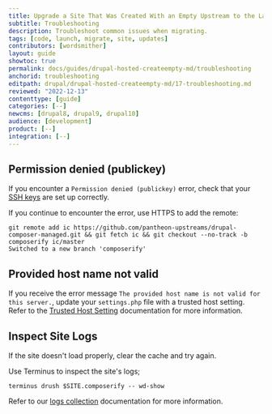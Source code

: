 ```yaml
---
title: Upgrade a Site That Was Created With an Empty Upstream to the Latest Version of Drupal
subtitle: Troubleshooting
description: Troubleshoot common issues when migrating.
tags: [code, launch, migrate, site, updates]
contributors: [wordsmither]
layout: guide
showtoc: true
permalink: docs/guides/drupal-hosted-createempty-md/troubleshooting
anchorid: troubleshooting
editpath: drupal/drupal-hosted-createempty-md/17-troubleshooting.md
reviewed: "2022-12-13"
contenttype: [guide]
categories: [--]
newcms: [drupal8, drupal9, drupal10]
audience: [development]
product: [--]
integration: [--]
---
```


## Permission denied (publickey)

If you encounter a `Permission denied (publickey)` error, check that your [SSH keys](/ssh-keys) are set up correctly.

If you continue to encounter the error, use HTTPS to add the remote:

```bash{outputLines:2}
git remote add ic https://github.com/pantheon-upstreams/drupal-composer-managed.git && git fetch ic && git checkout --no-track -b composerify ic/master
Switched to a new branch 'composerify'
```

## Provided host name not valid

If you receive the error message `The provided host name is not valid for this server.`, update your `settings.php` file with a trusted host setting. Refer to the [Trusted Host Setting](/guides/php/settings-php#trusted-host-setting) documentation for more information.

## Inspect Site Logs

If the site doesn't load properly, clear the cache and try again.

Use Terminus to inspect the site's logs;

```bash{promptUser: user}
terminus drush $SITE.composerify -- wd-show
```

Refer to our [logs collection](/guides/logs-pantheon) documentation for more information.
